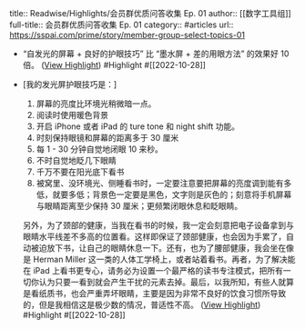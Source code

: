 title:: Readwise/Highlights/会员群优质问答收集 Ep. 01
author:: [[数字工具组]]
full-title:: 会员群优质问答收集 Ep. 01
category:: #articles
url:: https://sspai.com/prime/story/member-group-select-topics-01
- “自发光的屏幕 + 良好的护眼技巧” 比 “墨水屏 + 差的用眼方法” 的效果好 10 倍。 ([View Highlight](https://read.readwise.io/read/01ggeh86dwp2mhgmyazrnsymwc)) #Highlight #[[2022-10-28]]
- [我的发光屏护眼技巧是：]
  
  1.  屏幕的亮度比环境光稍微暗一点。
  2.  阅读时使用暖色背景
  3.  开启 iPhone 或者 iPad 的 ture tone 和 night shift 功能。
  4.  时刻保持眼镜和屏幕的距离多于 30 厘米
  5.  每 1 - 30 分钟自觉地闭眼 10 来秒。
  6.  不时自觉地眨几下眼睛
  7.  千万不要在阳光底下看书
  8.  被窝里、没环境光、侧睡看书时，一定要注意要把屏幕的亮度调到能有多低，就要多低；背景色一定要是黑色，文字则是灰色的；刻意将手机屏幕与眼睛距离至少保持 30 厘米；更频繁闭眼休息和眨眼睛。
  
  另外，为了颈部的健康，当我在看书的时候，我一定会刻意把电子设备拿到与眼睛水平线差不多高的位置看。这样即保证了颈部健康，也会因为手累了，自动被迫放下书，让自己的眼睛休息一下。还有，也为了腰部健康，我会坐在像是 Herman Miller 这一类的人体工学椅上，或者站着看书。再者，为了解决能在 iPad 上看书更专心，请务必为设置一个最严格的读书专注模式，把所有一切你认为只要一看到就会产生干扰的元素去掉。最后，以我所知，有些人就算是看纸质书，也会严重弄坏眼睛，主要是因为非常不良好的饮食习惯所导致的，但是我相信这是极少数的情况，普适性不高。 ([View Highlight](https://read.readwise.io/read/01ggeh8pyz9e1s0yjx17rne1jp)) #Highlight #[[2022-10-28]]